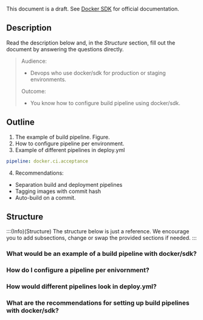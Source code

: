 This document is a draft. See [Docker SDK](https://documentation.spryker.com/docs/docker-sdk) for official documentation.

## Description
Read the description below and, in the *Structure* section, fill out the document by answering the questions directly.

> Audience:
>
> - Devops who use docker/sdk for production or staging environments.
>
> Outcome:
> - You know how to configure build pipeline using docker/sdk.

## Outline

1. The example of build pipeline. Figure.
2. How to configure pipeline per environment.
3. Example of different pipelines in deploy.yml
```yaml
pipeline: docker.ci.acceptance
```
4. Recommendations:
 - Separation build and deployment pipelines
 - Tagging images with commit hash
 - Auto-build on a commit.


## Structure

:::(Info)(Structure)
The structure below is just a reference. We encourage you to add subsections, change or swap the provided sections if needed.
:::

### What would be an example of a build pipeline with docker/sdk?

### How do I configure a pipeline per enivornment?

### How would different pipelines look in deploy.yml?

### What are the recommendations for setting up build pipelines with docker/sdk?
